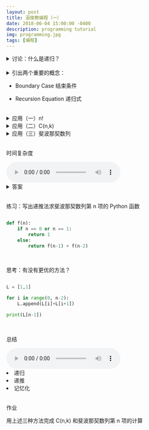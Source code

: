 ```yaml
---
layout: post
title: 涵俊教编程（一）
date: 2018-06-04 15:00:00 -0400
description: programming tutorial
img: programming.jpg
tags: [编程]
---
```


<details> 

<summary>讨论：什么是递归？</summary>

<br>

<audio controls="controls">
  <source src="{{ site.url }}{{ site.baseurl }}/assets/audio/lecture1/part1.mp3" type="audio/mp3" />
</audio>

</details>

<br>

<details>

<summary>引出两个重要的概念：</summary>

<br>

<audio controls="controls">
  <source src="{{ site.url }}{{ site.baseurl }}/assets/audio/lecture1/part2.mp3" type="audio/mp3" />
</audio>

</details>

- Boundary Case 结束条件

- Recursion Equation 递归式


<br>

<details> 
    
<summary>应用（一）n!</summary>
    
<br>

<audio controls="controls">
  <source src="{{ site.url }}{{ site.baseurl }}/assets/audio/lecture1/part3.mp3" type="audio/mp3" />
</audio>


<pre><code>f(n) = n * f(n-1)</code></pre>
<pre><code>n = 0, f(n) = 1</code></pre>

</details>



<details> 

<summary>应用（二）C(n,k)</summary>

<br>

<audio controls="controls">
  <source src="{{ site.url }}{{ site.baseurl }}/assets/audio/lecture1/part4.mp3" type="audio/mp3" />
</audio>

<pre><code>C(n,k) = C(n-1,k) + C(n-1,k-1)</code></pre>
<pre><code>n = 0, C(n,k) = 1</code></pre>
<pre><code>k = 0, C(n,k) = 1</code></pre>
<pre><code>k = 1, C(n,k) = n</code></pre>
<pre><code>k = n, C(n,k) = 1</code></pre>

</details>



<details> 

<summary>应用（三）斐波那契数列</summary>

<pre><code>f(n) = f(n-1) + f(n-2)</code></pre>
<pre><code>n = 0, f(n) = 1</code></pre>
<pre><code>n = 1, f(n) = 1</code></pre>


</details>


<br>

时间复杂度


<audio controls="controls">
  <source src="{{ site.url }}{{ site.baseurl }}/assets/audio/lecture1/part5.mp3" type="audio/mp3" />
</audio>

<br>

<details> 

<summary>答案</summary>

<br>


<li>n!</li>

<ul><pre><code>O(n) = 1 + O(n-1)</code></pre></ul>

<li>斐波那契数列</li>

<ul><pre><code>O(n) = O(n-1) + O(n-2) + 1</code></pre></ul>

<ul>规模（数值）上大于斐波那契数列本身</ul>

</details>


<br>

练习：写出递推法求斐波那契数列第 n 项的 Python 函数

```python

def f(n):
    if n == 0 or n == 1:
        return 1
    else:
        return f(n-1) + f(n-2)

```

<br>

思考：有没有更优的方法？

```python

L = [1,1]

for i in range(0, n-2):
    L.append(L[i]+L[i+1])

print(L[n-1])

```

<br>

总结

<audio controls="controls">
  <source src="{{ site.url }}{{ site.baseurl }}/assets/audio/lecture1/part6.mp3" type="audio/mp3" />
</audio>



<li>递归</li>
<li>递推</li>
<li>记忆化</li>


<br>

作业

用上述三种方法完成 C(n,k) 和斐波那契数列第 n 项的计算

